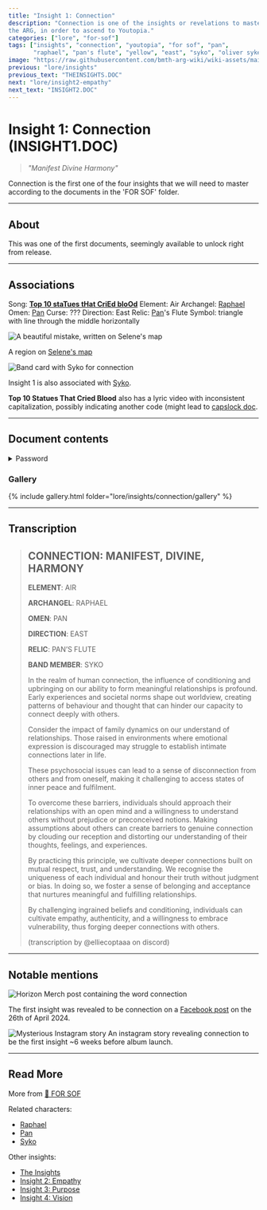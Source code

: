 ```yaml
---
title: "Insight 1: Connection"
description: "Connection is one of the insights or revelations to master in 
the ARG, in order to ascend to Youtopia."
categories: ["lore", "for-sof"]
tags: ["insights", "connection", "youtopia", "for sof", "pan", 
       "raphael", "pan's flute", "yellow", "east", "syko", "oliver sykes"]
image: "https://raw.githubusercontent.com/bmth-arg-wiki/wiki-assets/main/lore/insights/connection/gallery/connection1.png"
previous: "lore/insights"
previous_text: "THEINSIGHTS.DOC"
next: "lore/insight2-empathy"
next_text: "INSIGHT2.DOC"
---
```


# Insight 1: Connection (INSIGHT1.DOC)

> *"Manifest Divine Harmony"*

Connection is the first one of the four insights that we will need to master according 
to the documents in the 'FOR SOF' folder.

***

## About

This was one of the first documents, seemingly available to unlock right from release.

***

## Associations
 
Song: **[Top 10 staTues tHat CriEd bloOd](../music/song-top10)**
Element: Air
Archangel: [Raphael](../characters/raphael)
Omen: [Pan](../characters/pan)
Curse: ???
Direction: East
Relic: [Pan](../characters/pan)'s Flute
Symbol: triangle with line through the middle horizontally

![A beautiful mistake, written on Selene's map](https://raw.githubusercontent.com/bmth-arg-wiki/wiki-assets/main/lore/insights/connection/raphael-selenes-map.png)

A region on [Selene's map](../for-sof)

![Band card with Syko for connection](https://raw.githubusercontent.com/bmth-arg-wiki/wiki-assets/main/characters/band-cards.png)

Insight 1 is also associated with [Syko](../characters/syko).

**Top 10 Statues That Cried Blood** also has a lyric video with inconsistent capitalization, 
possibly indicating another code (might lead to [capslock doc](../for-sof/capslock_doc). 

***

## Document contents

<details class="password">
  <summary>Password</summary>

connection
</details>

### Gallery

{% include gallery.html folder="lore/insights/connection/gallery" %}

***

## Transcription

> ## CONNECTION: MANIFEST, DIVINE, HARMONY 
>
> **ELEMENT**: AIR
> 
> **ARCHANGEL**: RAPHAEL
> 
> **OMEN**: PAN
> 
> **DIRECTION**: EAST
> 
> **RELIC**: PAN’S FLUTE
> 
> **BAND MEMBER**: SYKO
> 
> In the realm of human connection, the influence of conditioning and upbringing on our ability to form meaningful relationships is profound. Early experiences and societal norms shape out worldview, creating patterns of behaviour and thought that can hinder our capacity to connect deeply with others.
>
> Consider the impact of family dynamics on our understand of relationships. Those raised in environments where emotional expression is discouraged may struggle to establish intimate connections later in life.
>
> These psychosocial issues can lead to a sense of disconnection from others and from oneself, making it challenging to access states of inner peace and fulfilment.
>
> To overcome these barriers, individuals should approach their relationships with an open mind and a willingness to understand others without prejudice or preconceived notions. Making assumptions about others can create barriers to genuine connection by clouding our reception and distorting our understanding of their thoughts, feelings, and experiences. 
>
> By practicing this principle, we cultivate deeper connections built on mutual respect, trust, and understanding. We recognise the uniqueness of each individual and honour their truth without judgment or bias. In doing so, we foster a sense of belonging and acceptance that nurtures meaningful and fulfilling relationships. 
>
> By challenging ingrained beliefs and conditioning, individuals can cultivate empathy, authenticity, and a willingness to embrace vulnerability, thus forging deeper connections with others.
>
> (transcription by @elliecoptaaa on discord)

***

## Notable mentions

![Horizon Merch post containing the word connection](https://raw.githubusercontent.com/bmth-arg-wiki/wiki-assets/main/lore/insights/connection/horizon-merch-connection1.png)

The first insight was revealed to be connection on a 
[Facebook post](https://www.facebook.com/photo/?fbid=979801893503451&set=pb.100044209477369.-2207520000)
on the 26th of April 2024.

![Mysterious Instagram story](https://raw.githubusercontent.com/bmth-arg-wiki/wiki-assets/main/lore/insights/connection/insight1-connection-story.png)
An instagram story revealing connection to be the first insight ~6 weeks before album launch.

***

## Read More

More from [📁 FOR SOF](../for-sof)

Related characters:

- [Raphael](../characters/raphael)
- [Pan](../characters/pan)
- [Syko](../characters/syko)

Other insights:

- [The Insights](./insights)
- [Insight 2: Empathy](insight2-empathy)
- [Insight 3: Purpose](insight3-purpose)
- [Insight 4: Vision](insight4-vision)
